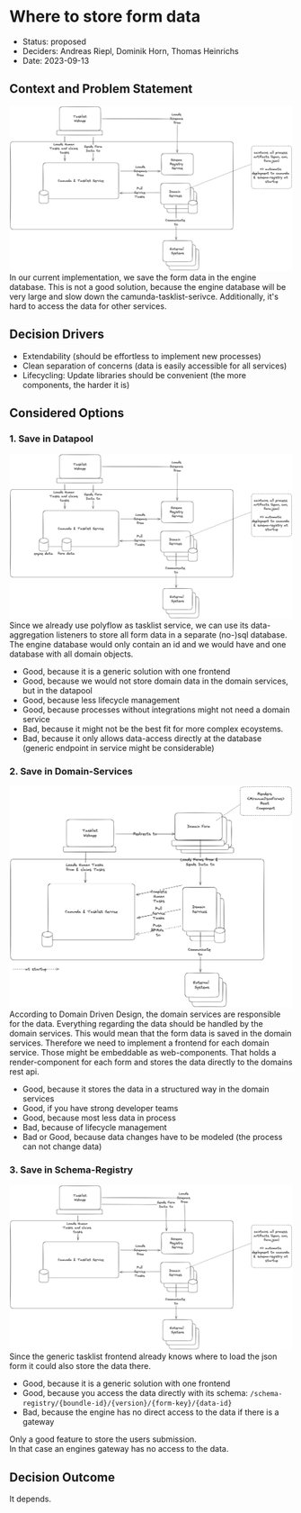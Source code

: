 # Where to store form data

* Status: proposed
* Deciders: Andreas Riepl, Dominik Horn, Thomas Heinrichs
* Date: 2023-09-13

## Context and Problem Statement

![save-in-engine](bpm-platform-save-in-engine.png)
In our current implementation, we save the form data in the engine database.
This is not a good solution, because the engine database will be very large and slow down the camunda-tasklist-serivce.
Additionally, it's hard to access the data for other services.

## Decision Drivers <!-- optional -->

* Extendability (should be effortless to implement new processes)
* Clean separation of concerns (data is easily accessible for all services)
* Lifecycling: Update libraries should be convenient (the more components, the harder it is)

## Considered Options

### 1. Save in Datapool
![save-in-datapool](bpm-platform-save-in-datapool.png)
Since we already use polyflow as tasklist service, we can use its data-aggregation listeners to store all form data in a separate (no-)sql database. 
The engine database would only contain an id and we would have and one database with all domain objects.

* Good, because it is a generic solution with one frontend
* Good, because we would not store domain data in the domain services, but in the datapool
* Good, because less lifecycle management
* Good, because processes without integrations might not need a domain service
* Bad, because it might not be the best fit for more complex ecoystems.
* Bad, because it only allows data-access directly at the database (generic endpoint in service might be considerable)

### 2. Save in Domain-Services
![save-in-domain](bpm-platform-save-in-domain.png)
According to Domain Driven Design, the domain services are responsible for the data. Everything regarding the data should be handled by the domain services.
This would mean that the form data is saved in the domain services.
Therefore we need to implement a frontend for each domain service. Those might be embeddable as web-components.
That holds a render-component for each form and stores the data directly to the domains rest api.

* Good, because it stores the data in a structured way in the domain services
* Good, if you have strong developer teams
* Good, because most less data in process
* Bad, because of lifecycle management
* Bad or Good, because data changes have to be modeled (the process can not change data)

### 3. Save in Schema-Registry
![save-in-schema-registry](bpm-platform-save-in-schema-registry.png)
Since the generic tasklist frontend already knows where to load the json form it could also store the data there.

* Good, because it is a generic solution with one frontend
* Good, because you access the data directly with its schema: `/schema-registry/{boundle-id}/{version}/{form-key}/{data-id}`
* Bad, because the engine has no direct access to the data if there is a gateway

Only a good feature to store the users submission. </br>
In that case an engines gateway has no access to the data.

## Decision Outcome

It depends. 
